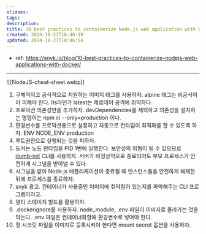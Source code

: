 ```yaml
---
aliases: 
tags: 
description:
title: 10 best practices to containerize Node.js web application with Docker
created: 2024-10-27T18:46:19
updated: 2024-10-27T18:46:54
---
```

- ref: <https://snyk.io/blog/10-best-practices-to-containerize-nodejs-web-applications-with-docker/>

---

![[NodeJS-cheat-sheet.webp]]

1. 구체적이고 공식적으로 지원하는 이미지 태그를 사용하자. alpine 태그는 비공식이라 피해야 한다. lts라던가 latest는 제로데이 공격에 취약하다.
2. 프로덕션 의존성만을 추가하자. devDependencies를 제외하고 의존성을 설치하는 명령어는 npm ci --only=production 이다.
3. 환경변수를 프로덕션용으로 설정하고 자동으로 런타임이 최적화를 할 수 있도록 하자. ENV NODE_ENV production
4. 루트권한으로 실행되는 것을 피하자.
5. 도커는 노드 런타임을 PID 1번에 실행한다. 보안상의 위협이 될 수 있으므로 [dumb-init](https://github.com/Yelp/dumb-init) CLI를 사용하자. 서버가 비정상적으로 종료되어도 부모 프로세스가 안전하게 시그널을 받아낼 수 있다.
6. 시그널을 받아 Node.js 애플리케이션이 종료될 때 인스턴스들을 안전하게 해제한 뒤에 프로세스를 종료하자.
7. snyk 광고. 컨테이너가 사용중인 이미지에 취약점이 있는지를 파악해주는 CLI 프로그램이라고.
8. 멀티 스테이지 빌드를 활용하자.
9. .dockerignore를 사용하자. node_module, .env 파일이 이미지로 올라가는 것을 막는다. .env 파일은 컨테이너화할때 환경변수로 넣어야 한다.
10. 정 시크릿 파일을 이미지로 등록시켜야 한다면 mount secret 옵션을 사용하자.
